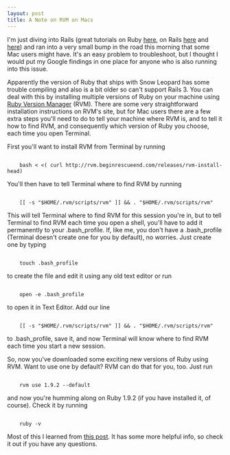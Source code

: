 ```yaml
---
layout: post
title: A Note on RVM on Macs
---
```


I'm just diving into Rails (great tutorials on Ruby <a href="http://pine.fm/LearnToProgram/">here</a>, on Rails <a href="http://www.railsforzombies.org">here</a> and <a href="http://ruby.railstutorial.org/ruby-on-rails-tutorial-book">here</a>) and ran into a very small bump in the road this morning that some Mac users might have. It's an easy problem to troubleshoot, but I thought I would put my Google findings in one place for anyone who is also running into this issue.

Apparently the version of Ruby that ships with Snow Leopard has some trouble compiling and also is a bit older so can't support Rails 3. You can deal with this by installing multiple versions of Ruby on your machine using <a href="https://rvm.beginrescueend.com">Ruby Version Manager</a> (RVM). There are some very straightforward installation instructions on RVM's site, but for Mac users there are a few extra steps you'll need to do to tell your machine where RVM is, and to tell it how to find RVM, and consequently which version of Ruby you choose, each time you open Terminal.

First you'll want to install RVM from Terminal by running

<code>
	bash &lt; &lt;( curl http://rvm.beginrescueend.com/releases/rvm-install-head)
</code>

You'll then have to tell Terminal where to find RVM by running

<code>
	[[ -s "$HOME/.rvm/scripts/rvm" ]] &amp;&amp; . "$HOME/.rvm/scripts/rvm"
</code>

This will tell Terminal where to find RVM for this session you're in, but to tell Terminal to find RVM each time you open a shell, you'll have to add it permanently to your .bash_profile. If, like me, you don't have a .bash_profile (Terminal doesn't create one for you by default), no worries. Just create one by typing

<code>
	touch .bash_profile
</code>

to create the file and edit it using any old text editor or run

<code>
	open -e .bash_profile
</code>

to open it in Text Editor. Add our line

<code>
	[[ -s "$HOME/.rvm/scripts/rvm" ]] &amp;&amp; . "$HOME/.rvm/scripts/rvm"
</code>

to .bash_profile, save it, and now Terminal will know where to find RVM each time you start a new session.

So, now you've downloaded some exciting new versions of Ruby using RVM. Want to use one by default? RVM can do that for you, too. Just run 

<code>
	rvm use 1.9.2 --default
</code>

and now you're humming along on Ruby 1.9.2 (if you have installed it, of course). Check it by running 

<code>
	ruby -v
</code>

Most of this I learned from <a href="http://seanbehan.com/mac-os-x/installing-and-using-rvm-on-mac-os-x-creating-gemsets-and-reverting-to-original-environment/">this post</a>. It has some more helpful info, so check it out if you have any questions.